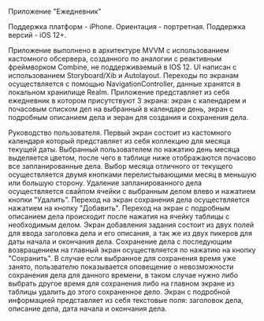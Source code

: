 Приложение "Ежедневник"

  Поддержка платформ - iPhone.
  Ориентация - портретная.
  Поддержка версий - iOS 12+.
  
  Приложение выполнено в архитектуре MVVM с использованием кастомного обсервера, созданного по аналогии с реактивным фреймворком Combine, не поддерживаемый в IOS 12. UI написан с использованием Storyboard/Xib и Autolayout. Переходы по экранам осуществляется с помощью NavigationController, данные хранятся в локальном хранилище Realm.
  Приложение представляет из себя ежедневник в котором присутствуют 3 экрана: экран с календарем и почасовым списком дел на выбранный в календаре день,
экран с подробным описанием дела и эеран для создания и сохранения дела.

Руководство пользователя.
  Первый экран состоит из кастомного календаря который представляет из себя коллекцию для месяца текущей даты. Выбранный пользователем
по нажатию день месяца выделяется цветом, после чего в таблице ниже отображаются почасово все запланированные дела. Выбор месяца отличного от текущего
осуществляется двумя кнопками перелистывающими месяц в меньшую или большую сторону. Удаление запланированного дела осуществляется свайпом ячейки с выбранным делом влево и нажатием кнопки "Удалить". Переход на экран сохранения дела осуществляется нажатием на кнопку "Добавить". Переход на экран с подробным описанием дела
происходит после нажатия на ячейку таблицы с необходимым делом.
  Экран добавления задания состоит из двух полей для ввода заголовка дела и его описания, а так же из двух пикеров для даты начала и окончания дела.
Сохранение дела с последующим возвращением на главный экран осуществляется по нажатию на кнопку "Сохранить". В случае если выбранное для сохранения
время уже занято, пользвателю показывается оповещение о невозможности сохранения дела для данного времени, в таком случае нужно либо выбрать другое время для сохранения либо на главном экране из таблицы удалить до этого сохраненное дело.
  Экран с подробной информацией представляет из себя текстовые поля: заголовок дела, описание дела, дата начала и окончания дела.
